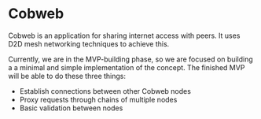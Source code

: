 # Cobweb

Cobweb is an application for sharing internet access with peers. It uses D2D mesh networking techniques to achieve this.

Currently, we are in the MVP-building phase, so we are focused on building a a minimal and simple implementation of the concept. The finished MVP will be able to do these three things:

- Establish connections between other Cobweb nodes
- Proxy requests through chains of multiple nodes
- Basic validation between nodes
